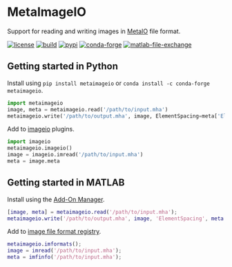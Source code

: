 # MetaImageIO

Support for reading and writing images in [MetaIO](https://itk.org/Wiki/ITK/MetaIO/Documentation) file format.

[![license](https://img.shields.io/github/license/auneri/MetaImageIO)](https://github.com/auneri/metaimageio/blob/main/LICENSE.md)
[![build](https://img.shields.io/github/workflow/status/auneri/MetaImageIO/CI)](https://github.com/auneri/metaimageio/actions)
[![pypi](https://img.shields.io/pypi/v/metaimageio)](https://pypi.org/project/metaimageio)
[![conda-forge](https://img.shields.io/conda/vn/conda-forge/metaimageio)](https://anaconda.org/conda-forge/metaimageio)
[![matlab-file-exchange](https://www.mathworks.com/matlabcentral/images/matlab-file-exchange.svg)](https://www.mathworks.com/matlabcentral/fileexchange/104070-metaimageio)

## Getting started in Python

Install using `pip install metaimageio` or `conda install -c conda-forge metaimageio`.

```python
import metaimageio
image, meta = metaimageio.read('/path/to/input.mha')
metaimageio.write('/path/to/output.mha', image, ElementSpacing=meta['ElementSpacing'])
```

Add to [imageio](https://imageio.readthedocs.io) plugins.

```python
import imageio
metaimageio.imageio()
image = imageio.imread('/path/to/input.mha')
meta = image.meta
```

## Getting started in MATLAB

Install using the [Add-On Manager](https://www.mathworks.com/help/matlab/matlab_env/get-add-ons.html).

```matlab
[image, meta] = metaimageio.read('/path/to/input.mha');
metaimageio.write('/path/to/output.mha', image, 'ElementSpacing', meta.ElementSpacing);
```

Add to [image file format registry](https://www.mathworks.com/help/matlab/ref/imformats.html).

```matlab
metaimageio.imformats();
image = imread('/path/to/input.mha');
meta = imfinfo('/path/to/input.mha');
```
